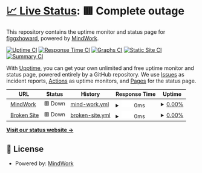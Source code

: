 # [📈 Live Status](https://figgxhoward.github.io/siteviewer): <!--live status--> **🟥 Complete outage**

This repository contains the uptime monitor and status page for [figgxhoward](https://figgxhoward.github.io/siteviewer), powered by [MindWork](https://mindwork.tech).

[![Uptime CI](https://github.com/koj-co/upptime/workflows/Uptime%20CI/badge.svg)](https://github.com/koj-co/upptime/actions?query=workflow%3A%22Uptime+CI%22)
[![Response Time CI](https://github.com/koj-co/upptime/workflows/Response%20Time%20CI/badge.svg)](https://github.com/koj-co/upptime/actions?query=workflow%3A%22Response+Time+CI%22)
[![Graphs CI](https://github.com/koj-co/upptime/workflows/Graphs%20CI/badge.svg)](https://github.com/koj-co/upptime/actions?query=workflow%3A%22Graphs+CI%22)
[![Static Site CI](https://github.com/koj-co/upptime/workflows/Static%20Site%20CI/badge.svg)](https://github.com/koj-co/upptime/actions?query=workflow%3A%22Static+Site+CI%22)
[![Summary CI](https://github.com/koj-co/upptime/workflows/Summary%20CI/badge.svg)](https://github.com/koj-co/upptime/actions?query=workflow%3A%22Summary+CI%22)

With [Upptime](https://upptime.js.org), you can get your own unlimited and free uptime monitor and status page, powered entirely by a GitHub repository. We use [Issues](https://github.com/figgxhoward/siteviewer/issues) as incident reports, [Actions](https://github.com/figgxhoward/siteviewer/actions) as uptime monitors, and [Pages](https://figgxhoward.github.io/siteviewer) for the status page.

<!--start: status pages-->
<!-- This summary is generated by Upptime (https://github.com/upptime/upptime) -->
<!-- Do not edit this manually, your changes will be overwritten -->
<!-- prettier-ignore -->
| URL | Status | History | Response Time | Uptime |
| --- | ------ | ------- | ------------- | ------ |
| <img alt="" src="https://www.google.com/favicon.ico" height="13"> [MindWork](https://mindwork.tech) | 🟥 Down | [mind-work.yml](https://github.com/figgxhoward/siteviewer/commits/HEAD/history/mind-work.yml) | <details><summary><img alt="Response time graph" src="./graphs/mind-work/response-time-week.png" height="20"> 0ms</summary><br><a href="https://figgxhoward.github.io/siteviewer/history/mind-work"><img alt="Response time 421" src="https://img.shields.io/endpoint?url=https%3A%2F%2Fraw.githubusercontent.com%2Ffiggxhoward%2Fsiteviewer%2FHEAD%2Fapi%2Fmind-work%2Fresponse-time.json"></a><br><a href="https://figgxhoward.github.io/siteviewer/history/mind-work"><img alt="24-hour response time 0" src="https://img.shields.io/endpoint?url=https%3A%2F%2Fraw.githubusercontent.com%2Ffiggxhoward%2Fsiteviewer%2FHEAD%2Fapi%2Fmind-work%2Fresponse-time-day.json"></a><br><a href="https://figgxhoward.github.io/siteviewer/history/mind-work"><img alt="7-day response time 0" src="https://img.shields.io/endpoint?url=https%3A%2F%2Fraw.githubusercontent.com%2Ffiggxhoward%2Fsiteviewer%2FHEAD%2Fapi%2Fmind-work%2Fresponse-time-week.json"></a><br><a href="https://figgxhoward.github.io/siteviewer/history/mind-work"><img alt="30-day response time 0" src="https://img.shields.io/endpoint?url=https%3A%2F%2Fraw.githubusercontent.com%2Ffiggxhoward%2Fsiteviewer%2FHEAD%2Fapi%2Fmind-work%2Fresponse-time-month.json"></a><br><a href="https://figgxhoward.github.io/siteviewer/history/mind-work"><img alt="1-year response time 0" src="https://img.shields.io/endpoint?url=https%3A%2F%2Fraw.githubusercontent.com%2Ffiggxhoward%2Fsiteviewer%2FHEAD%2Fapi%2Fmind-work%2Fresponse-time-year.json"></a></details> | <details><summary><a href="https://figgxhoward.github.io/siteviewer/history/mind-work">0.00%</a></summary><a href="https://figgxhoward.github.io/siteviewer/history/mind-work"><img alt="All-time uptime 40.67%" src="https://img.shields.io/endpoint?url=https%3A%2F%2Fraw.githubusercontent.com%2Ffiggxhoward%2Fsiteviewer%2FHEAD%2Fapi%2Fmind-work%2Fuptime.json"></a><br><a href="https://figgxhoward.github.io/siteviewer/history/mind-work"><img alt="24-hour uptime 0.00%" src="https://img.shields.io/endpoint?url=https%3A%2F%2Fraw.githubusercontent.com%2Ffiggxhoward%2Fsiteviewer%2FHEAD%2Fapi%2Fmind-work%2Fuptime-day.json"></a><br><a href="https://figgxhoward.github.io/siteviewer/history/mind-work"><img alt="7-day uptime 0.00%" src="https://img.shields.io/endpoint?url=https%3A%2F%2Fraw.githubusercontent.com%2Ffiggxhoward%2Fsiteviewer%2FHEAD%2Fapi%2Fmind-work%2Fuptime-week.json"></a><br><a href="https://figgxhoward.github.io/siteviewer/history/mind-work"><img alt="30-day uptime 0.00%" src="https://img.shields.io/endpoint?url=https%3A%2F%2Fraw.githubusercontent.com%2Ffiggxhoward%2Fsiteviewer%2FHEAD%2Fapi%2Fmind-work%2Fuptime-month.json"></a><br><a href="https://figgxhoward.github.io/siteviewer/history/mind-work"><img alt="1-year uptime 0.00%" src="https://img.shields.io/endpoint?url=https%3A%2F%2Fraw.githubusercontent.com%2Ffiggxhoward%2Fsiteviewer%2FHEAD%2Fapi%2Fmind-work%2Fuptime-year.json"></a></details>
| <img alt="" src="https://icons.duckduckgo.com/ip3/thissitedoesnotexist.com.ico" height="13"> [Broken Site](https://thissitedoesnotexist.com) | 🟥 Down | [broken-site.yml](https://github.com/figgxhoward/siteviewer/commits/HEAD/history/broken-site.yml) | <details><summary><img alt="Response time graph" src="./graphs/broken-site/response-time-week.png" height="20"> 0ms</summary><br><a href="https://figgxhoward.github.io/siteviewer/history/broken-site"><img alt="Response time 0" src="https://img.shields.io/endpoint?url=https%3A%2F%2Fraw.githubusercontent.com%2Ffiggxhoward%2Fsiteviewer%2FHEAD%2Fapi%2Fbroken-site%2Fresponse-time.json"></a><br><a href="https://figgxhoward.github.io/siteviewer/history/broken-site"><img alt="24-hour response time 0" src="https://img.shields.io/endpoint?url=https%3A%2F%2Fraw.githubusercontent.com%2Ffiggxhoward%2Fsiteviewer%2FHEAD%2Fapi%2Fbroken-site%2Fresponse-time-day.json"></a><br><a href="https://figgxhoward.github.io/siteviewer/history/broken-site"><img alt="7-day response time 0" src="https://img.shields.io/endpoint?url=https%3A%2F%2Fraw.githubusercontent.com%2Ffiggxhoward%2Fsiteviewer%2FHEAD%2Fapi%2Fbroken-site%2Fresponse-time-week.json"></a><br><a href="https://figgxhoward.github.io/siteviewer/history/broken-site"><img alt="30-day response time 0" src="https://img.shields.io/endpoint?url=https%3A%2F%2Fraw.githubusercontent.com%2Ffiggxhoward%2Fsiteviewer%2FHEAD%2Fapi%2Fbroken-site%2Fresponse-time-month.json"></a><br><a href="https://figgxhoward.github.io/siteviewer/history/broken-site"><img alt="1-year response time 0" src="https://img.shields.io/endpoint?url=https%3A%2F%2Fraw.githubusercontent.com%2Ffiggxhoward%2Fsiteviewer%2FHEAD%2Fapi%2Fbroken-site%2Fresponse-time-year.json"></a></details> | <details><summary><a href="https://figgxhoward.github.io/siteviewer/history/broken-site">0.00%</a></summary><a href="https://figgxhoward.github.io/siteviewer/history/broken-site"><img alt="All-time uptime 0.00%" src="https://img.shields.io/endpoint?url=https%3A%2F%2Fraw.githubusercontent.com%2Ffiggxhoward%2Fsiteviewer%2FHEAD%2Fapi%2Fbroken-site%2Fuptime.json"></a><br><a href="https://figgxhoward.github.io/siteviewer/history/broken-site"><img alt="24-hour uptime 0.00%" src="https://img.shields.io/endpoint?url=https%3A%2F%2Fraw.githubusercontent.com%2Ffiggxhoward%2Fsiteviewer%2FHEAD%2Fapi%2Fbroken-site%2Fuptime-day.json"></a><br><a href="https://figgxhoward.github.io/siteviewer/history/broken-site"><img alt="7-day uptime 0.00%" src="https://img.shields.io/endpoint?url=https%3A%2F%2Fraw.githubusercontent.com%2Ffiggxhoward%2Fsiteviewer%2FHEAD%2Fapi%2Fbroken-site%2Fuptime-week.json"></a><br><a href="https://figgxhoward.github.io/siteviewer/history/broken-site"><img alt="30-day uptime 0.00%" src="https://img.shields.io/endpoint?url=https%3A%2F%2Fraw.githubusercontent.com%2Ffiggxhoward%2Fsiteviewer%2FHEAD%2Fapi%2Fbroken-site%2Fuptime-month.json"></a><br><a href="https://figgxhoward.github.io/siteviewer/history/broken-site"><img alt="1-year uptime 0.00%" src="https://img.shields.io/endpoint?url=https%3A%2F%2Fraw.githubusercontent.com%2Ffiggxhoward%2Fsiteviewer%2FHEAD%2Fapi%2Fbroken-site%2Fuptime-year.json"></a></details>

<!--end: status pages-->

[**Visit our status website →**](https://figgxhoward.github.io/siteviewer)

## 📄 License

- Powered by: [MindWork](https://mindwork.tech)
